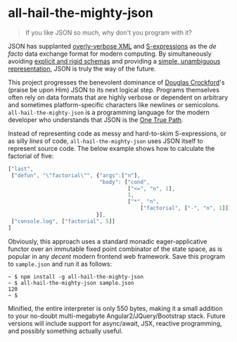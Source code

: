 # all-hail-the-mighty-json

> If you like JSON so much, why don't you program with it?

JSON has supplanted [overly-verbose XML](http://c2.com/cgi/wiki?XmlSucks) and [S-expressions](http://c2.com/cgi/wiki?EssExpressions) as the *de facto* data exchange format for modern computing. By simultaneously avoiding [explicit and rigid schemas](http://json-schema.org/) and providing a [simple, unambiguous representation](https://en.wikipedia.org/wiki/JSON#Data_portability_issues), JSON is truly the way of the future.


This project progresses the benevolent dominance of [Douglas Crockford](https://en.wikipedia.org/wiki/Douglas_Crockford)'s (praise be upon Him) JSON to its next logical step. Programs themselves often rely on data formats that are highly verbose or dependent on arbitrary and sometimes platform-specific characters like newlines or semicolons. `all-hail-the-mighty-json` is a programming language for the modern developer who understands that JSON is the [One True Path](http://c2.com/cgi/wiki?OneTruePath).

Instead of representing code as messy and hard-to-skim S-expressions, or as silly *lines* of code, `all-hail-the-mighty-json` uses JSON itself to represent source code. The below example shows how to calculate the factorial of five:

```javascript
["last",
 ["defun", "\"factorial\"", {"args":["n"],
			                 "body": ["cond",
				                      ["<=", "n", 1],
				                      1,
				                      ["*", "n",
									      ["factorial", ["-", "n", 1]]]]
	                        }],
 ["console.log", ["factorial", 5]]
]
```

Obviously, this approach uses a standard monadic eager-applicative functor over an immutable fixed point combinator of the state space, as is popular in any *decent* modern frontend web framework. Save this program to `sample.json` and run it as follows:

```
~ $ npm install -g all-hail-the-mighty-json
~ $ all-hail-the-mighty-json sample.json 
120
~ $ 
```

Minified, the entire interpreter is only 550 bytes, making it a small addition to your no-doubt multi-megabyte Angular2/JQuery/Bootstrap stack. Future versions will include support for async/await, JSX, reactive programming, and possibly something actually useful.
